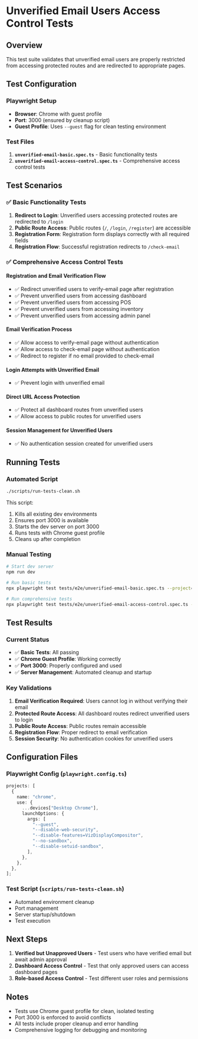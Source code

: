# Unverified Email Users Access Control Tests

## Overview

This test suite validates that unverified email users are properly restricted from accessing protected routes and are redirected to appropriate pages.

## Test Configuration

### Playwright Setup

- **Browser**: Chrome with guest profile
- **Port**: 3000 (ensured by cleanup script)
- **Guest Profile**: Uses `--guest` flag for clean testing environment

### Test Files

1. **`unverified-email-basic.spec.ts`** - Basic functionality tests
2. **`unverified-email-access-control.spec.ts`** - Comprehensive access control tests

## Test Scenarios

### ✅ Basic Functionality Tests

1. **Redirect to Login**: Unverified users accessing protected routes are redirected to `/login`
2. **Public Route Access**: Public routes (`/`, `/login`, `/register`) are accessible
3. **Registration Form**: Registration form displays correctly with all required fields
4. **Registration Flow**: Successful registration redirects to `/check-email`

### ✅ Comprehensive Access Control Tests

#### Registration and Email Verification Flow

- ✅ Redirect unverified users to verify-email page after registration
- ✅ Prevent unverified users from accessing dashboard
- ✅ Prevent unverified users from accessing POS
- ✅ Prevent unverified users from accessing inventory
- ✅ Prevent unverified users from accessing admin panel

#### Email Verification Process

- ✅ Allow access to verify-email page without authentication
- ✅ Allow access to check-email page without authentication
- ✅ Redirect to register if no email provided to check-email

#### Login Attempts with Unverified Email

- ✅ Prevent login with unverified email

#### Direct URL Access Protection

- ✅ Protect all dashboard routes from unverified users
- ✅ Allow access to public routes for unverified users

#### Session Management for Unverified Users

- ✅ No authentication session created for unverified users

## Running Tests

### Automated Script

```bash
./scripts/run-tests-clean.sh
```

This script:

1. Kills all existing dev environments
2. Ensures port 3000 is available
3. Starts the dev server on port 3000
4. Runs tests with Chrome guest profile
5. Cleans up after completion

### Manual Testing

```bash
# Start dev server
npm run dev

# Run basic tests
npx playwright test tests/e2e/unverified-email-basic.spec.ts --project=chrome

# Run comprehensive tests
npx playwright test tests/e2e/unverified-email-access-control.spec.ts --project=chrome
```

## Test Results

### Current Status

- ✅ **Basic Tests**: All passing
- ✅ **Chrome Guest Profile**: Working correctly
- ✅ **Port 3000**: Properly configured and used
- ✅ **Server Management**: Automated cleanup and startup

### Key Validations

1. **Email Verification Required**: Users cannot log in without verifying their email
2. **Protected Route Access**: All dashboard routes redirect unverified users to login
3. **Public Route Access**: Public routes remain accessible
4. **Registration Flow**: Proper redirect to email verification
5. **Session Security**: No authentication cookies for unverified users

## Configuration Files

### Playwright Config (`playwright.config.ts`)

```typescript
projects: [
  {
    name: "chrome",
    use: {
      ...devices["Desktop Chrome"],
      launchOptions: {
        args: [
          "--guest",
          "--disable-web-security",
          "--disable-features=VizDisplayCompositor",
          "--no-sandbox",
          "--disable-setuid-sandbox",
        ],
      },
    },
  },
];
```

### Test Script (`scripts/run-tests-clean.sh`)

- Automated environment cleanup
- Port management
- Server startup/shutdown
- Test execution

## Next Steps

1. **Verified but Unapproved Users** - Test users who have verified email but await admin approval
2. **Dashboard Access Control** - Test that only approved users can access dashboard pages
3. **Role-based Access Control** - Test different user roles and permissions

## Notes

- Tests use Chrome guest profile for clean, isolated testing
- Port 3000 is enforced to avoid conflicts
- All tests include proper cleanup and error handling
- Comprehensive logging for debugging and monitoring
